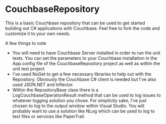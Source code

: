 CouchbaseRepository
===================

This is a basic Couchbase repository that can be used to get started building out C# applications with Couchbase. Feel free to fork the code and customize it to your own needs.

A few things to note
- You will need to have Couchbase Server installed in order to run the unit tests. You can set the parameters to your Couchbase installation in the App.config file of the CouchbaseRepository project as well as within the unit test project
- I've used NuGet to get a few necessary libraries to help out with the Repository. Obviously the Couchbase C# client is needed but I've also used JSON.NET and Inflector. 
- Within the RepositoryBase class there is a LogCouchbaseOperationResult method that can be used to log issues to whatever logging solution you chose. For simplicity sake, I've just chosen to log to the output window within Visual Studio. You will probably want to use a solution like NLog which can be used to log to text files or services like PaperTrail.

